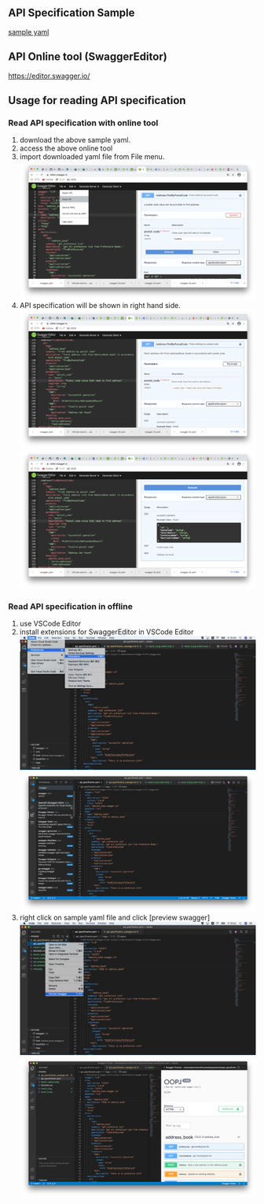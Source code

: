 ## API Specification Sample
[sample yaml](/sample.yaml)

## API Online tool (SwaggerEditor)
https://editor.swagger.io/

## Usage for reading API specification
### Read API specification with online tool
1. download the above sample yaml.
2. access the above online tool
3. import downloaded yaml file from File menu.
![import_capture](capture/import_capture.png)
4. API specification will be shown in right hand side.
![api_console_1](capture/result_1.png)
![api_console_2](capture/result_2.png)
### Read API specification in offline
1. use VSCode Editor
2. install extensions for SwaggerEditor in VSCode Editor
![set_extension_1](capture/set_extension_1.png)
![set_extension_2](capture/set_extension_2.png)
3. right click on sample yaml file and click [preview swagger]
![preview_swagger](capture/preview_swagger.png)
![view](capture/view.png)

